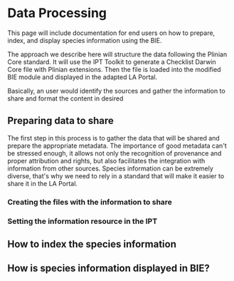# Data Processing

This page will include documentation for end users on how to prepare, index, and display species information using the BIE.

The approach we describe here will structure the data following the Plinian Core standard. It will use the IPT Toolkit to generate a Checklist Darwin Core file with Plinian extensions.  Then the file is loaded into the modified BIE module and displayed in the adapted LA Portal.

Basically, an user would identify the sources and gather the information to share and format the content in desired 

## Preparing data to share
The first step in this process is to gather the data that will be shared and prepare the appropriate metadata.  The importance of good metadata can't be stressed enough, it allows not only the recognition of provenance and proper attribution and rights, but also facilitates the integration with information from other sources.  Species information can be extremely diverse, that's why we need to rely in a standard that will make it easier to share it in the LA Portal.

### Creating the files with the information to share

### Setting the information resource in the IPT 

## How to index the species information

## How is species information displayed in BIE?
